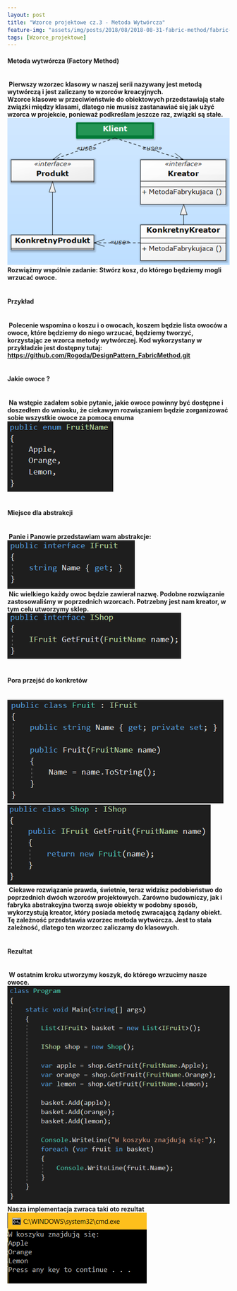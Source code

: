 ```yaml
---
layout: post
title: "Wzorce projektowe cz.3 - Metoda Wytwórcza"
feature-img: "assets/img/posts/2018/08/2018-08-31-fabric-method/fabric-method.jpeg"
tags: [Wzorce_projektowe]
---
```


<h4 class="text-success">Metoda wytwórcza (Factory Method)<h4>
<br>
<font class="base-font-size">
&nbsp;Pierwszy wzorzec klasowy w naszej serii nazywany jest metodą wytwórczą i jest zaliczany to wzorców kreacyjnych.
<br>
Wzorce klasowe w przeciwieństwie do obiektowych przedstawiają stałe związki między klasami, dlatego nie musisz zastanawiać się jak użyć wzorca w projekcie, ponieważ podkreślam jeszcze raz, związki są stałe.
<br>
<img class="img-fluid img-thumbnail" src="../../../assets/img/posts/2018/08/2018-08-31-fabric-method/diagram.jpeg" alt="Diagram - Metoda Wytwórcza">
<br>
 Rozwiążmy wspólnie zadanie: Stwórz kosz, do którego będziemy mogli wrzucać owoce.
<br>
<br>
</font>
<h4 class="text-success">Przykład<h4>
<br>
<font class="base-font-size">
&nbsp;Polecenie wspomina o koszu i o owocach, koszem będzie lista owoców a owoce, które będziemy do niego wrzucać, będziemy tworzyć, korzystając ze wzorca metody wytwórczej. Kod wykorzystany w przykładzie jest dostępny tutaj:
<br>
<a class="base-font-size" href="https://github.com/Rogoda/DesignPattern_FabricMethod.git">
https://github.com/Rogoda/DesignPattern_FabricMethod.git</a>
<br>
<br>
</font>
<h4 class="text-success">Jakie owoce ?<h4>
<br>
<font class="base-font-size">
&nbsp;Na wstępie zadałem sobie pytanie, jakie owoce powinny być dostępne i doszedłem do wniosku, że ciekawym rozwiązaniem będzie zorganizować sobie wszystkie owoce za pomocą enuma
<br>
<img class="img-fluid img-thumbnail" src="../../../assets/img/posts/2018/08/2018-08-31-fabric-method/fruitname.jpeg" alt="FruitName">
<br>
<br>
</font>
<h4 class="text-success">Miejsce dla abstrakcji<h4>
<br>
<font class="base-font-size">
&nbsp;Panie i Panowie przedstawiam wam abstrakcje:
<br>
<img class="img-fluid img-thumbnail" src="../../../assets/img/posts/2018/08/2018-08-31-fabric-method/ifruit.jpeg" alt="IFruit">
<br>
&nbsp;Nic wielkiego każdy owoc będzie zawierał nazwę. Podobne rozwiązanie zastosowaliśmy w poprzednich wzorcach.
Potrzebny jest nam kreator, w tym celu utworzymy sklep.
<br>
<img class="img-fluid img-thumbnail" src="../../../assets/img/posts/2018/08/2018-08-31-fabric-method/ishop.jpeg" alt="IShop">
<br>
<br>
</font>
<h4 class="text-success">Pora przejść do konkretów<h4>
<br>
<font class="base-font-size">
<img class="img-fluid img-thumbnail" src="../../../assets/img/posts/2018/08/2018-08-31-fabric-method/fruit.jpeg" alt="Fruit">
<br>
<img class="img-fluid img-thumbnail" src="../../../assets/img/posts/2018/08/2018-08-31-fabric-method/shop.jpeg" alt="Shop">
<br>
&nbsp;Ciekawe rozwiązanie prawda, świetnie, teraz widzisz podobieństwo do poprzednich dwóch wzorców projektowych. Zarówno budowniczy, jak i fabryka abstrakcyjna tworzą swoje obiekty w podobny sposób, wykorzystują kreator, który posiada metodę zwracającą żądany obiekt. Tę zależność przedstawia wzorzec metoda wytwórcza. Jest to stała zależność, dlatego ten wzorzec zaliczamy do klasowych.
<br>
<br>
</font>
<h4 class="text-success">Rezultat<h4>
<br>
<font class="base-font-size">
&nbsp;W ostatnim kroku utworzymy koszyk, do którego wrzucimy nasze owoce.
<br>
<img class="img-fluid img-thumbnail" src="../../../assets/img/posts/2018/08/2018-08-31-fabric-method/program.jpeg" alt="Klient">
<br>
Nasza implementacja zwraca taki oto rezultat
<br>
<img class="img-fluid img-thumbnail" src="../../../assets/img/posts/2018/08/2018-08-31-fabric-method/cmd.jpeg" alt="CMD">
<br>
<br>
</font>